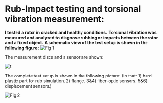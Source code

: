 # Rub-Impact testing and torsional vibration measurement:
**I tested a rotor in cracked and healthy conditions.** 
**Torsional vibration was measured and analyzed to diagnose rubbing or impacts between the rotor and a fixed object.** 
**A schematic view of the test setup is shown in the following figure:**
![Fig 1](https://github.com/hajnayeb/Rub-Impact/assets/74108898/5ffdc710-0342-4138-9141-c6ba8930ce90)

The measurement discs and a sensor are shown:

![t](https://github.com/hajnayeb/Rub-Impact/assets/74108898/456cb680-a25a-484d-b3e8-39246cfa8a3b)

The complete test setup is shown in the following picture:
(In that: 1) hard plastic part for rub simulation. 2) flange. 3&4) fiber-optic sensors. 5&6) displacement sensors.)

![Fig 2](https://github.com/hajnayeb/Rub-Impact/assets/74108898/25db8735-6a55-467d-a1dd-f2928d575597)
